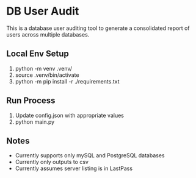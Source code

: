 # DB User Audit

This is a database user auditing tool to generate a consolidated report of users across multiple databases.

## Local Env Setup

1. python -m venv .venv/
1. source .venv/bin/activate
1. python -m pip install -r ./requirements.txt

## Run Process

1. Update config.json with appropriate values
1. python main.py

## Notes

- Currently supports only mySQL and PostgreSQL databases
- Currently only outputs to csv
- Currently assumes server listing is in LastPass
